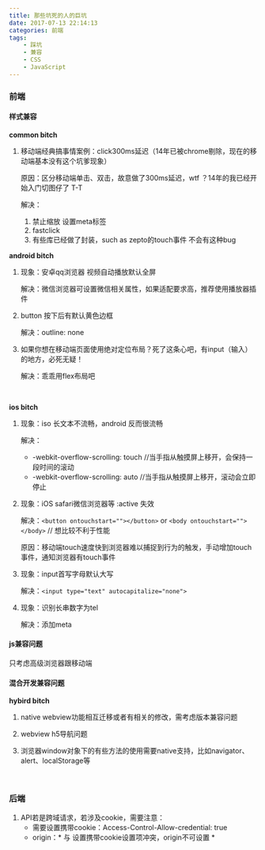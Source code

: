 ```yaml
---
title: 那些坑死的人的巨坑
date: 2017-07-13 22:14:13
categories: 前端
tags:
    - 踩坑
    - 兼容
    - CSS
    - JavaScript
---
```


### 前端

#### 样式兼容

**common bitch**

1. 移动端经典搞事情案例：click300ms延迟（14年已被chrome剔除，现在的移动端基本没有这个坑爹现象）

   原因：区分移动端单击、双击，故意做了300ms延迟，wtf ？14年的我已经开始入门切图仔了 T-T

   解决：

   1. 禁止缩放 设置meta标签
   2. fastclick
   3. 有些库已经做了封装，such as zepto的touch事件 不会有这种bug


<!-- more -->


**android bitch**

1. 现象：安卓qq浏览器 视频自动播放默认全屏

   解决：微信浏览器可设置微信相关属性，如果适配要求高，推荐使用播放器插件

2. button 按下后有默认黄色边框

   解决：outline: none

3. 如果你想在移动端页面使用绝对定位布局？死了这条心吧，有input（输入）的地方，必死无疑！

   解决：乖乖用flex布局吧

   ​



**ios bitch**

1. 现象：iso 长文本不流畅，android 反而很流畅

   解决：

   * -webkit-overflow-scrolling: touch   //当手指从触摸屏上移开，会保持一段时间的滚动
   * -webkit-overflow-scrolling: auto  //当手指从触摸屏上移开，滚动会立即停止

2. 现象：iOS  safari微信浏览器等 :active 失效

   解决：`<button ontouchstart=""></button>` or `<body ontouchstart=""></body>` 	// 想比较不利于性能

   原因：移动端touch速度快到浏览器难以捕捉到行为的触发，手动增加touch事件，通知浏览器有touch事件

3. 现象：input首写字母默认大写

   解决：`<input type="text" autocapitalize="none">`

4. 现象：识别长串数字为tel

   解决：添加meta <meta name="format-detection" content="telephone=no">



#### js兼容问题
只考虑高级浏览器跟移动端



#### 混合开发兼容问题

**hybird bitch**

1. native webview功能相互迁移或者有相关的修改，需考虑版本兼容问题

2. webview h5导航问题

3. 浏览器window对象下的有些方法的使用需要native支持，比如navigator、alert、localStorage等

   ​

### 后端

1. API若是跨域请求，若涉及cookie，需要注意：
   * 需要设置携带cookie：Access-Control-Allow-credential: true
   * origin：* 与 设置携带cookie设置项冲突，origin不可设置 *

